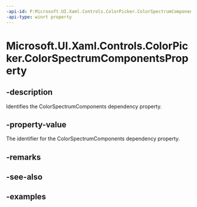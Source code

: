 ```yaml
---
-api-id: P:Microsoft.UI.Xaml.Controls.ColorPicker.ColorSpectrumComponentsProperty
-api-type: winrt property
---
```

<!-- Property syntax.
public DependencyProperty ColorSpectrumComponentsProperty { get; }
-->

# Microsoft.UI.Xaml.Controls.ColorPicker.ColorSpectrumComponentsProperty


## -description

Identifies the ColorSpectrumComponents dependency property.


## -property-value

The identifier for the ColorSpectrumComponents dependency property.


## -remarks


## -see-also


## -examples


